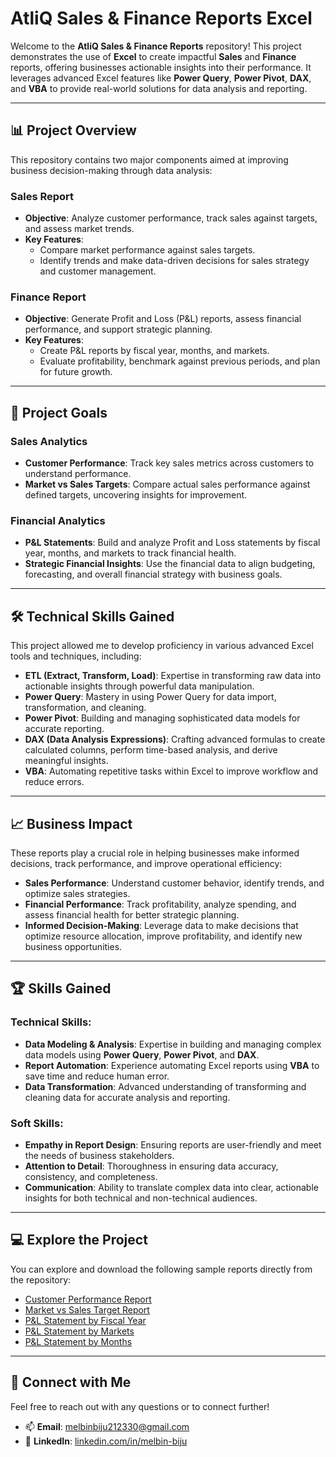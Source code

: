# AtliQ Sales & Finance Reports Excel

Welcome to the **AtliQ Sales & Finance Reports** repository! This project demonstrates the use of **Excel** to create impactful **Sales** and **Finance** reports, offering businesses actionable insights into their performance. It leverages advanced Excel features like **Power Query**, **Power Pivot**, **DAX**, and **VBA** to provide real-world solutions for data analysis and reporting.

---

## 📊 **Project Overview**

This repository contains two major components aimed at improving business decision-making through data analysis:

### **Sales Report**
- **Objective**: Analyze customer performance, track sales against targets, and assess market trends.
- **Key Features**:
  - Compare market performance against sales targets.
  - Identify trends and make data-driven decisions for sales strategy and customer management.

### **Finance Report**
- **Objective**: Generate Profit and Loss (P&L) reports, assess financial performance, and support strategic planning.
- **Key Features**:
  - Create P&L reports by fiscal year, months, and markets.
  - Evaluate profitability, benchmark against previous periods, and plan for future growth.

---

## 🎯 **Project Goals**

### **Sales Analytics**
- **Customer Performance**: Track key sales metrics across customers to understand performance.
- **Market vs Sales Targets**: Compare actual sales performance against defined targets, uncovering insights for improvement.

### **Financial Analytics**
- **P&L Statements**: Build and analyze Profit and Loss statements by fiscal year, months, and markets to track financial health.
- **Strategic Financial Insights**: Use the financial data to align budgeting, forecasting, and overall financial strategy with business goals.

---

## 🛠 **Technical Skills Gained**

This project allowed me to develop proficiency in various advanced Excel tools and techniques, including:

- **ETL (Extract, Transform, Load)**: Expertise in transforming raw data into actionable insights through powerful data manipulation.
- **Power Query**: Mastery in using Power Query for data import, transformation, and cleaning.
- **Power Pivot**: Building and managing sophisticated data models for accurate reporting.
- **DAX (Data Analysis Expressions)**: Crafting advanced formulas to create calculated columns, perform time-based analysis, and derive meaningful insights.
- **VBA**: Automating repetitive tasks within Excel to improve workflow and reduce errors.

---

## 📈 **Business Impact**

These reports play a crucial role in helping businesses make informed decisions, track performance, and improve operational efficiency:

- **Sales Performance**: Understand customer behavior, identify trends, and optimize sales strategies.
- **Financial Performance**: Track profitability, analyze spending, and assess financial health for better strategic planning.
- **Informed Decision-Making**: Leverage data to make decisions that optimize resource allocation, improve profitability, and identify new business opportunities.

---

## 🏆 **Skills Gained**

### **Technical Skills**:
- **Data Modeling & Analysis**: Expertise in building and managing complex data models using **Power Query**, **Power Pivot**, and **DAX**.
- **Report Automation**: Experience automating Excel reports using **VBA** to save time and reduce human error.
- **Data Transformation**: Advanced understanding of transforming and cleaning data for accurate analysis and reporting.

### **Soft Skills**:
- **Empathy in Report Design**: Ensuring reports are user-friendly and meet the needs of business stakeholders.
- **Attention to Detail**: Thoroughness in ensuring data accuracy, consistency, and completeness.
- **Communication**: Ability to translate complex data into clear, actionable insights for both technical and non-technical audiences.

---

## 💻 **Explore the Project**

You can explore and download the following sample reports directly from the repository:
- [Customer Performance Report](https://github.com/melbinbiju1/Atliq-Sales-Finance-Reports-Excel/blob/main/Customer%20Performance%20Report.pdf)
- [Market vs Sales Target Report](https://github.com/melbinbiju1/Atliq-Sales-Finance-Reports-Excel/blob/main/Market%20Performance%20vs%20Target.pdf)
- [P&L Statement by Fiscal Year](https://github.com/Naveen-S6/AtliQ_Hardware_Sales_Report_Excel/blob/main/P%26L%20Statement%20by%20Fiscal%20Year.pdf)
- [P&L Statement by Markets](https://github.com/Naveen-S6/AtliQ_Hardware_Sales_Report_Excel/blob/main/P%26L%20Statement%20by%20Markets.pdf)
- [P&L Statement by Months](https://github.com/Naveen-S6/AtliQ_Hardware_Sales_Report_Excel/blob/main/P%26L%20Statement%20by%20Months.pdf)

---

## 💬 Connect with Me

Feel free to reach out with any questions or to connect further!

- 📫 **Email**: [melbinbiju212330@gmail.com](mailto:melbinbiju212330@gmail.com)  
- 🔗 **LinkedIn**: [linkedin.com/in/melbin-biju](https://www.linkedin.com/in/melbin-biju/)


